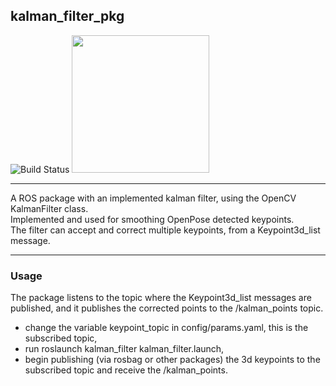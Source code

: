 ## kalman_filter_pkg

![Build Status](https://upload.wikimedia.org/wikipedia/commons/thumb/3/32/OpenCV_Logo_with_text_svg_version.svg/180px-OpenCV_Logo_with_text_svg_version.svg.png)
<img src="http://wiki.ros.org/melodic?action=AttachFile&do=get&target=melodic.jpg" width="220">
***
A ROS package with an implemented kalman filter, using the OpenCV KalmanFilter class.\
Implemented and used for smoothing OpenPose detected keypoints.\
The filter can accept and correct multiple keypoints, from a Keypoint3d_list message.
***
### Usage

The package listens to the topic where the Keypoint3d_list messages are published, and it publishes the corrected points to the /kalman_points topic.

- change the variable keypoint_topic in config/params.yaml, this is the subscribed topic,
- run roslaunch kalman_filter kalman_filter.launch,
- begin publishing (via rosbag or other packages) the 3d keypoints to the subscribed topic and receive the /kalman_points.
